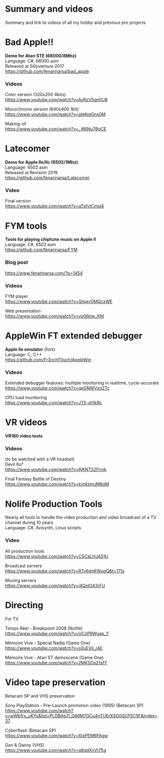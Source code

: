 # Summary and videos
Summary and link to videos of all my hobby and previous pro projects

# Bad Apple!!
**Demo for Atari STE (68000/8Mhz)**  
Language: C#, 68000 asm  
Released at Sillyventure 2017  
https://github.com/fenarinarsa/bad_apple

### Videos

Color version (320x200 4bits)  
https://www.youtube.com/watch?v=AvRzV5gn0U8

Monochrome version (640x400 1bit)  
https://www.youtube.com/watch?v=aIeAIgGnx0M

Making-of  
https://www.youtube.com/watch?v=_j66Nu7BoCE

# Latecomer
**Demo for Apple IIe/IIc (6502/1Mhz)**  
Language: 6502 asm  
Released at Revision 2019  
https://github.com/fenarinarsa/Latecomer

### Video
Final version  
https://www.youtube.com/watch?v=qTsfvtCmsl4

# FYM tools
**Tools for playing chiptune music on Apple II**  
Language: C#, 6502 asm  
https://github.com/fenarinarsa/FYM

### Blog post
https://www.fenarinarsa.com/?p=1454

### Videos
FYM player  
https://www.youtube.com/watch?v=QmqyOMQcxWE

Web presentation  
https://www.youtube.com/watch?v=vp0lIklw_KM

# AppleWin FT extended debugger
**Apple IIe emulator** (fork)  
Language: C, C++  
https://github.com/Fr3nchT0uch/AppleWin

### Videos
Extended debugger features: multiple monitoring in realtime, cycle-accurate  
https://www.youtube.com/watch?v=qeGNWVznZTc

CPU load monitoring  
https://www.youtube.com/watch?v=JT5-qlj1kRc

# VR videos
**VR180 video tests**

### Videos
(to be watched with a VR headset)  
Devil Ko²  
https://www.youtube.com/watch?v=6jKNTS2Frmk

Final Fantasy Battle of Destiny  
https://www.youtube.com/watch?v=kvt4zmuM8qM

# Nolife Production Tools
Nearly all tools to handle the video production and video broadcast of a TV channel during 10 years  
Language: C#, Avisynth, Linux scripts  

### Video
All production tools  
https://www.youtube.com/watch?v=CSCaLHJ4S1U

Broadcast servers  
https://www.youtube.com/watch?v=RTv6dnKWugQ&t=171s

Moving servers  
https://www.youtube.com/watch?v=i4QnlG43rFU

# Directing
For TV

Temps Réel - Breakpoint 2008 (Nolife)  
https://www.youtube.com/watch?v=UCzP9Wusp_Y

Mémoire Vive - Spécial Nadia (Game One)  
https://www.youtube.com/watch?v=s0uEViI_rAE

Mémoire Vive - Atari ST demoscene (Game One)  
https://www.youtube.com/watch?v=2MKSOs21sfY

# Video tape preservation
Betacam SP and VHS preservation

Sony PlayStation - Pre-Launch promotion video (1995) (Betacam SP)  
https://www.youtube.com/watch?v=wWbfrx_uKYs&list=PL0BdgJ1_G66M7GCu4nTUErXSG0QLPSC5F&index=37

Cyberflash (Betacam SP)  
https://www.youtube.com/watch?v=XtxPEM6FAgw

Dan & Danny (VHS)  
https://www.youtube.com/watch?v=q9qdXyVt75g



